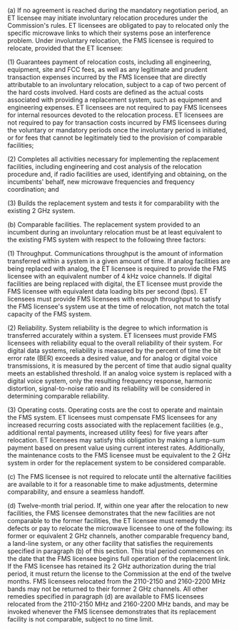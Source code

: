 (a) If no agreement is reached during the mandatory negotiation period, an ET licensee may initiate involuntary relocation procedures under the Commission's rules. ET licensees are obligated to pay to relocated only the specific microwave links to which their systems pose an interference problem. Under involuntary relocation, the FMS licensee is required to relocate, provided that the ET licensee:

(1) Guarantees payment of relocation costs, including all engineering, equipment, site and FCC fees, as well as any legitimate and prudent transaction expenses incurred by the FMS licensee that are directly attributable to an involuntary relocation, subject to a cap of two percent of the hard costs involved. Hard costs are defined as the actual costs associated with providing a replacement system, such as equipment and engineering expenses. ET licensees are not required to pay FMS licensees for internal resources devoted to the relocation process. ET licensees are not required to pay for transaction costs incurred by FMS licensees during the voluntary or mandatory periods once the involuntary period is initiated, or for fees that cannot be legitimately tied to the provision of comparable facilities;

(2) Completes all activities necessary for implementing the replacement facilities, including engineering and cost analysis of the relocation procedure and, if radio facilities are used, identifying and obtaining, on the incumbents' behalf, new microwave frequencies and frequency coordination; and

(3) Builds the replacement system and tests it for comparability with the existing 2 GHz system.

(b) Comparable facilities. The replacement system provided to an incumbent during an involuntary relocation must be at least equivalent to the existing FMS system with respect to the following three factors:

(1) Throughput. Communications throughput is the amount of information transferred within a system in a given amount of time. If analog facilities are being replaced with analog, the ET licensee is required to provide the FMS licensee with an equivalent number of 4 kHz voice channels. If digital facilities are being replaced with digital, the ET licensee must provide the FMS licensee with equivalent data loading bits per second (bps). ET licensees must provide FMS licensees with enough throughput to satisfy the FMS licensee's system use at the time of relocation, not match the total capacity of the FMS system.

(2) Reliability. System reliability is the degree to which information is transferred accurately within a system. ET licensees must provide FMS licensees with reliability equal to the overall reliability of their system. For digital data systems, reliability is measured by the percent of time the bit error rate (BER) exceeds a desired value, and for analog or digital voice transmissions, it is measured by the percent of time that audio signal quality meets an established threshold. If an analog voice system is replaced with a digital voice system, only the resulting frequency response, harmonic distortion, signal-to-noise ratio and its reliability will be considered in determining comparable reliability.

(3) Operating costs. Operating costs are the cost to operate and maintain the FMS system. ET licensees must compensate FMS licensees for any increased recurring costs associated with the replacement facilities (e.g., additional rental payments, increased utility fees) for five years after relocation. ET licensees may satisfy this obligation by making a lump-sum payment based on present value using current interest rates. Additionally, the maintenance costs to the FMS licensee must be equivalent to the 2 GHz system in order for the replacement system to be considered comparable.

(c) The FMS licensee is not required to relocate until the alternative facilities are available to it for a reasonable time to make adjustments, determine comparability, and ensure a seamless handoff.

(d) Twelve-month trial period. If, within one year after the relocation to new facilities, the FMS licensee demonstrates that the new facilities are not comparable to the former facilities, the ET licensee must remedy the defects or pay to relocate the microwave licensee to one of the following: its former or equivalent 2 GHz channels, another comparable frequency band, a land-line system, or any other facility that satisfies the requirements specified in paragraph (b) of this section. This trial period commences on the date that the FMS licensee begins full operation of the replacement link. If the FMS licensee has retained its 2 GHz authorization during the trial period, it must return the license to the Commission at the end of the twelve months. FMS licensees relocated from the 2110-2150 and 2160-2200 MHz bands may not be returned to their former 2 GHz channels. All other remedies specified in paragraph (d) are available to FMS licensees relocated from the 2110-2150 MHz and 2160-2200 MHz bands, and may be invoked whenever the FMS licensee demonstrates that its replacement facility is not comparable, subject to no time limit.

